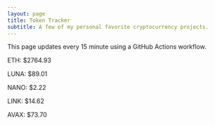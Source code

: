 ```yaml
---
layout: page
title: Token Tracker
subtitle: A few of my personal favorite cryptocurrency projects.
---
```


 This page updates every 15 minute using a GitHub Actions workflow.

<!--BEGINCRYPTOINPUT-->
ETH: $2764.93

LUNA: $89.01

NANO: $2.22

LINK: $14.62

AVAX: $73.70

<!--ENDCRYPTOINPUT-->
